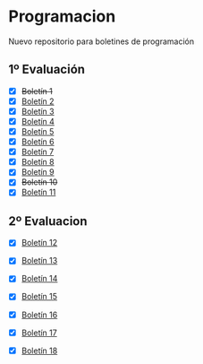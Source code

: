 # Programacion
Nuevo repositorio para boletines de programación
## 1º Evaluación
- [x] ~~Boletín 1~~ 
- [x] [Boletín 2](https://github.com/Pablo-Pereira-Moure/Programacion/tree/main/src/com/1%C2%AA%20evaluaci%C3%B3n/Bolet%C3%ADn%202)
- [x] [Boletín 3](https://github.com/Pablo-Pereira-Moure/Programacion/tree/main/src/com/1%C2%AA%20evaluaci%C3%B3n/Boletin%203)
- [x] [Boletín 4](https://github.com/Pablo-Pereira-Moure/Programacion/tree/main/src/com/1%C2%AA%20evaluaci%C3%B3n/Boletin%204)
- [x] [Boletín 5](https://github.com/Pablo-Pereira-Moure/Programacion/tree/main/src/com/1%C2%AA%20evaluaci%C3%B3n/Boletin%205)
- [x] [Boletín 6](https://github.com/Pablo-Pereira-Moure/Programacion/tree/main/src/com/1%C2%AA%20evaluaci%C3%B3n/Boletin%206)
- [x] [Boletín 7](https://github.com/Pablo-Pereira-Moure/Programacion/tree/main/src/com/1%C2%AA%20evaluaci%C3%B3n/Boletin%207)
- [x] [Boletín 8](https://github.com/Pablo-Pereira-Moure/Programacion/tree/main/src/com/1%C2%AA%20evaluaci%C3%B3n/Boletin%208)
- [x] [Boletín 9](https://github.com/Pablo-Pereira-Moure/Programacion/tree/main/src/com/1%C2%AA%20evaluaci%C3%B3n/Boletin%209)
- [x] ~~Boletín 10~~ 
- [x] [Boletín 11](https://github.com/Pablo-Pereira-Moure/Programacion/tree/main/src/com/1%C2%AA%20evaluaci%C3%B3n/Boletin%2011)

## 2º Evaluacion
- [x] [Boletín 12](https://github.com/Pablo-Pereira-Moure/Programacion/tree/main/src/com/2%C2%BA%20evaluaci%C3%B3n/Boletin%2012)
- [x] [Boletín 13](https://github.com/Pablo-Pereira-Moure/Programacion/tree/main/src/com/2%C2%BA%20evaluaci%C3%B3n/Boletin%2013)
- [x] [Boletín 14](https://github.com/Pablo-Pereira-Moure/Programacion/tree/main/src/com/2%C2%BA%20evaluaci%C3%B3n/Boletin%2014)
- [x] [Boletín 15](https://github.com/Pablo-Pereira-Moure/Programacion/tree/main/src/com/2%C2%BA%20evaluaci%C3%B3n/Boletin%2015)
- [x] [Boletín 16](https://github.com/Pablo-Pereira-Moure/Programacion/tree/main/src/com/2%C2%BA%20evaluaci%C3%B3n/Boletin%2016)
- [x] [Boletín 17](https://github.com/Pablo-Pereira-Moure/Programacion/tree/main/src/com/2%C2%BA%20evaluaci%C3%B3n/Boletin%2017)
- [x] [Boletín 18](https://github.com/Pablo-Pereira-Moure/Programacion/tree/main/src/com/2%C2%BA%20evaluaci%C3%B3n/Boletin%2018)


